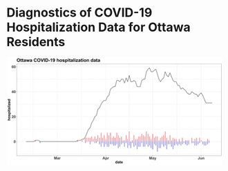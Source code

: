 
Diagnostics of COVID-19 Hospitalization Data for Ottawa Residents
=================================================================

<img src="./supplementary/plot-ottawa-hospitalization.png" width="500">

